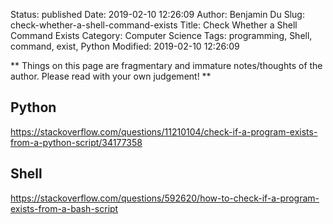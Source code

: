 Status: published
Date: 2019-02-10 12:26:09
Author: Benjamin Du
Slug: check-whether-a-shell-command-exists
Title: Check Whether a Shell Command Exists
Category: Computer Science
Tags: programming, Shell, command, exist, Python
Modified: 2019-02-10 12:26:09

**
Things on this page are fragmentary and immature notes/thoughts of the author.
Please read with your own judgement!
**

## Python

https://stackoverflow.com/questions/11210104/check-if-a-program-exists-from-a-python-script/34177358

## Shell

https://stackoverflow.com/questions/592620/how-to-check-if-a-program-exists-from-a-bash-script

